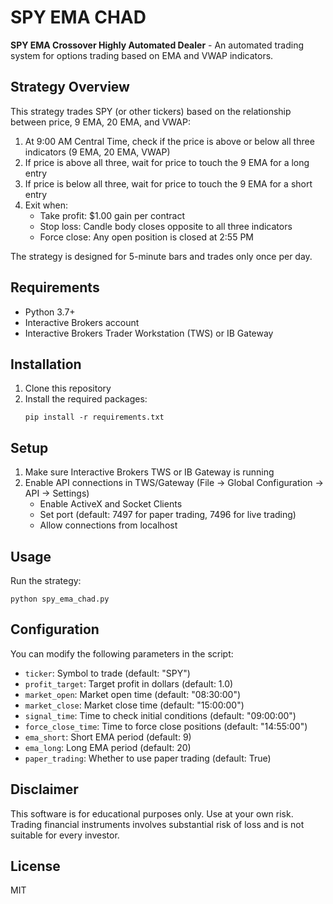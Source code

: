 # SPY EMA CHAD

**SPY EMA Crossover Highly Automated Dealer** - An automated trading system for options trading based on EMA and VWAP indicators.

## Strategy Overview

This strategy trades SPY (or other tickers) based on the relationship between price, 9 EMA, 20 EMA, and VWAP:

1. At 9:00 AM Central Time, check if the price is above or below all three indicators (9 EMA, 20 EMA, VWAP)
2. If price is above all three, wait for price to touch the 9 EMA for a long entry
3. If price is below all three, wait for price to touch the 9 EMA for a short entry
4. Exit when:
   - Take profit: $1.00 gain per contract
   - Stop loss: Candle body closes opposite to all three indicators
   - Force close: Any open position is closed at 2:55 PM

The strategy is designed for 5-minute bars and trades only once per day.

## Requirements

- Python 3.7+
- Interactive Brokers account
- Interactive Brokers Trader Workstation (TWS) or IB Gateway

## Installation

1. Clone this repository
2. Install the required packages:
   ```
   pip install -r requirements.txt
   ```

## Setup

1. Make sure Interactive Brokers TWS or IB Gateway is running
2. Enable API connections in TWS/Gateway (File -> Global Configuration -> API -> Settings)
   - Enable ActiveX and Socket Clients
   - Set port (default: 7497 for paper trading, 7496 for live trading)
   - Allow connections from localhost

## Usage

Run the strategy:

```
python spy_ema_chad.py
```

## Configuration

You can modify the following parameters in the script:

- `ticker`: Symbol to trade (default: "SPY")
- `profit_target`: Target profit in dollars (default: 1.0)
- `market_open`: Market open time (default: "08:30:00")
- `market_close`: Market close time (default: "15:00:00")
- `signal_time`: Time to check initial conditions (default: "09:00:00")
- `force_close_time`: Time to force close positions (default: "14:55:00")
- `ema_short`: Short EMA period (default: 9)
- `ema_long`: Long EMA period (default: 20)
- `paper_trading`: Whether to use paper trading (default: True)

## Disclaimer

This software is for educational purposes only. Use at your own risk. Trading financial instruments involves substantial risk of loss and is not suitable for every investor.

## License

MIT 